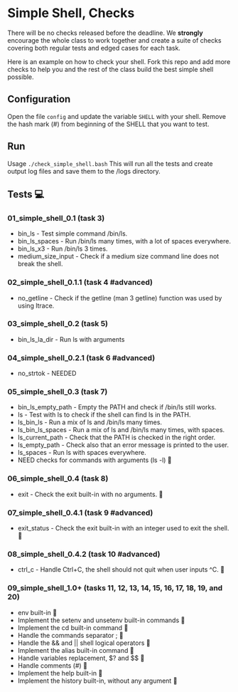 # Simple Shell, Checks

There will be no checks released before the deadline. We **strongly** encourage the whole class to work together and create a suite of checks covering both regular tests and edged cases for each task.

Here is an example on how to check your shell.
Fork this repo and add more checks to help you and the rest of the class build the best simple shell possible.

## Configuration

Open the file `config` and update the variable `SHELL` with your shell. Remove the hash mark (#) from beginning of the SHELL that you want to test.

## Run

Usage `./check_simple_shell.bash`
This will run all the tests and create output log files and save them to the /logs directory.

## Tests :computer:

### 01_simple_shell_0.1 (task 3)

* bin_ls - Test simple command /bin/ls.
* bin_ls_spaces - Run /bin/ls many times, with a lot of spaces everywhere.
* bin_ls_x3 - Run /bin/ls 3 times.
* medium_size_input - Check if a medium size command line does not break the shell.

### 02_simple_shell_0.1.1 (task 4 #advanced)

* no_getline - Check if the getline (man 3 getline) function was used by using ltrace.

### 03_simple_shell_0.2 (task 5)

* bin_ls_la_dir - Run ls with arguments

### 04_simple_shell_0.2.1 (task 6 #advanced)

* no_strtok - NEEDED

### 05_simple_shell_0.3 (task 7)

* bin_ls_empty_path - Empty the PATH and check if /bin/ls still works.
* ls - Test with ls to check if the shell can find ls in the PATH.
* ls_bin_ls - Run a mix of ls and /bin/ls many times.
* ls_bin_ls_spaces - Run a mix of ls and /bin/ls many times, with spaces.
* ls_current_path - Check that the PATH is checked in the right order.
* ls_empty_path - Check also that an error message is printed to the user.
* ls_spaces - Run ls with spaces everywhere.
* NEED checks for commands with arguments (ls -l) :wrench:

### 06_simple_shell_0.4 (task 8)

* exit - Check the exit built-in with no arguments. :wrench:

### 07_simple_shell_0.4.1 (task 9 #advanced)

* exit_status - Check the exit built-in with an integer used to exit the shell. :wrench:

### 08_simple_shell_0.4.2 (task 10 #advanced)

* ctrl_c - Handle Ctrl+C, the shell should not quit when user inputs ^C. :wrench:

### 09_simple_shell_1.0+ (tasks 11, 12, 13, 14, 15, 16, 17, 18, 19, and 20)

* env built-in  :wrench:
* Implement the setenv and unsetenv built-in commands  :wrench:
* Implement the cd built-in command :wrench:
* Handle the commands separator ;   :wrench:
* Handle the && and || shell logical operators  :wrench:
* Implement the alias built-in command :wrench:
* Handle variables replacement, $? and $$ :wrench:
* Handle comments (#) :wrench:
* Implement the help built-in :wrench:
* Implement the history built-in, without any argument :wrench:
